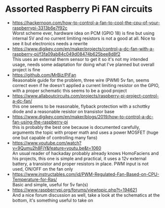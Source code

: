 # Assorted Raspberry Pi FAN circuits
- https://hackernoon.com/how-to-control-a-fan-to-cool-the-cpu-of-your-raspberrypi-3313b6e7f92c<br>
  Worst scheme ever, hardware idea on PCM (GPIO 18) is fine but using internal 5V and no current limiting resistors is
  not a good at all. Nice to see it but electronics needs a rewrite
- https://www.digikey.com/en/maker/projects/control-a-dc-fan-with-a-raspberry-pi/f3fa09ab84c049d08474b625bee8d8f2<br>
  This uses an external therm sensor to get it so it's not my intended usage, needs some adaptation for doing what I've
  planned but overall project is fine
- https://github.com/MrBiz/PiFan<br>
  Reasonable guide for the problem, three wire (PWM) 5v fan, seems correct even if he doesn't applied a current limiting
  resistor on the GPIO, with a proper schematic this seems to be a good project
- https://www.allaboutcircuits.com/projects/raspberry-pi-project-control-a-dc-fan/<br>
  this one seems to be reasonable, flyback protection with a schottky diode and a reasonable resistor on transistor base
- https://www.digikey.com/en/maker/blogs/2019/how-to-control-a-dc-fan-using-the-raspberry-pi<br>
  this is probably the best one because is documented carefully, arguments the topic with proper math and uses a power MOSFET
  (huge one but capable of controlling many fans)
- https://www.youtube.com/watch?v=9Qumu2h8FjY&feature=youtu.be&t=1060<br>
  An usual reader of hackaday probably already knows HomoFaciens and his projects, this one is simple and practical, it uses a
  12v external battery, a transistor and proper resistors in place. PWM input is not used, ON/OFF on the fan only
- https://www.instructables.com/id/PWM-Regulated-Fan-Based-on-CPU-Temperature-for-Ras/<br>
  Basic and simple, useful for 5v fan(s)
- https://www.raspberrypi.org/forums/viewtopic.php?t=194621<br>
  And a nice forum discussion as well, take a look at the schematics at the bottom, it's something useful to take on
